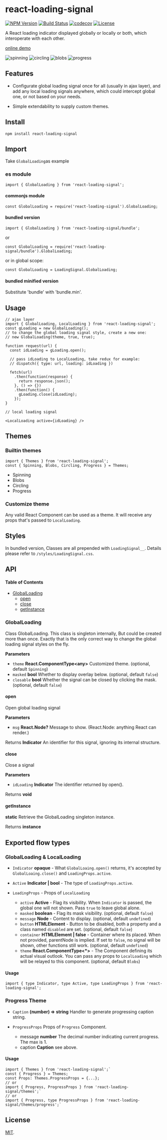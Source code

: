 # react-loading-signal

[![NPM Version](http://img.shields.io/npm/v/react-loading-signal.svg?style=flat)](https://www.npmjs.org/package/react-loading-signal)
[![Build Status](https://travis-ci.org/roneyrao/react-loading-signal.svg?branch=master)](https://travis-ci.org/roneyrao/react-loading-signal)
[![codecov](https://codecov.io/gh/roneyrao/react-loading-signal/branch/master/graph/badge.svg)](https://codecov.io/gh/roneyrao/react-loading-signal)
[![License](https://img.shields.io/badge/license-MIT-blue.svg)](https://raw.githubusercontent.com/roneyrao/react-loading-signal/master/LICENSE)

A React loading indicator displayed globally or locally or both, which interoperate with each other.

[online demo](http://roneyrao.github.io/react-loading-signal)

![spinning](e2e/snapshots/global.png)
![circling](e2e/snapshots/global_masked.png)
![blobs](e2e/snapshots/local.png)
![progress](e2e/snapshots/progress.png)

## Features

-   Configurate global loading signal once for all (usually in ajax layer), and add any local loading signals anywhere, which could intercept global one, or not based on your needs.

-   Simple extendability to supply custom themes.

## Install

`npm install react-loading-signal`

## Import

Take `GlobalLoading`as example

### es module

`import { GlobalLoading } from 'react-loading-signal';`

#### commonjs module

`const GlobalLoading = require('react-loading-signal').GlobalLoading;`

#### bundled version

`import { GlobalLoading } from 'react-loading-signal/bundle';`

or

`const GlobalLoading = require('react-loading-signal/bundle').GlobalLoading;`

or in global scope:

`const GlobalLoading = LoadingSignal.GlobalLoading;`

#### bundled minified version

Substitute 'bundle' with 'bundle.min'.

## Usage

    // ajax layer
    import { GlobalLoading, LocalLoading } from 'react-loading-signal';
    const gLoading = new GlobalLoading();
    // to change the global loading signal style, create a new one:
    // new GlobalLoading(theme, true, true);

    function request(url) {
      const idLoading = gLoading.open();

      // pass idLoading to LocalLoading, take redux for example:
      // dispatch({ type: url, loading: idLoading })

      fetch(url)
        .then(function(response) {
          return response.json();
        }, () => {})
        .then(function() {
          gLoading.close(idLoading);
        });
    }

    // local loading signal

    <LocalLoading active={idLoading} />

## Themes

### Builtin themes

    import { Themes } from 'react-loading-signal';
    const { Spinning, Blobs, Circling, Progress } = Themes;

-   Spinning
-   Blobs
-   Circling
-   Progress

### Customize theme

Any valid React Component can be used as a theme. It will receive any props that's passed to `LocalLoading`.

## Styles

In bundled version, Classes are all prepended with `LoadingSignal__`. Details please refer to `/styles/LoadingSignal.css`.

## API

<!-- Generated by documentation.js. Update this documentation by updating the source code. -->

#### Table of Contents

-   [GlobalLoading](#globalloading)
    -   [open](#open)
    -   [close](#close)
    -   [getInstance](#getinstance)

### GlobalLoading

Class GlobalLoading.
This class is singleton internally, But could be created more than once.
Exactly that is the only correct way to change the global loading signal styles on the fly.

**Parameters**

-   `theme` **React.ComponentType&lt;any>** Customized theme. (optional, default `Spinning`)
-   `masked` **bool** Whether to display overlay below. (optional, default `false`)
-   `closable` **bool** Whether the signal can be closed by clicking the mask. (optional, default `false`)

#### open

Open global loading signal

**Parameters**

-   `msg` **React.Node?** Message to show. (React.Node: anything React can render.)

Returns **Indicator** An identifier for this signal, ignoring its internal structure.

#### close

Close a signal

**Parameters**

-   `idLoading` **Indicator** The identifier returned by open().

Returns **void**

#### getInstance

**static**
Retrieve the GlobalLoading singleton instance.

Returns **instance**

## Exported flow types

### GlobalLoading & LocalLoading

-   `Indicator` **opaque** - What `GlobalLoaing.open()` returns, it's accepted by `GlobalLoaing.close()` and `LoadingProps.active`.

-   `Active` **Indicator | bool**  - The type of `LoadingProps.active`.

-   `LoadingProps`  - Props of `LocalLoading`

    -   `active` **Active** - Flag its visibility. When `Indicator` is passed, the global one will not shown. Pass `true` to leave global alone.
    -   `masked` **boolean** - Flag its mask visibility. (optional, default `false`)
    -   `message` **Node** - Content to display. (optional, default `undefined`)
    -   `button` **HTMLElement** - Button to be disabled, both a property and a class named `disabled` are set. (optional, default `false`)
    -   `container` **HTMLElement | false** - Container where its placed. When not provided, parentNode is implied. If set to `false`, no signal will be shown, other functions still work. (optional, default `undefined`)
    -   `theme` **React.ComponentType&lt;\*>** - The Component defining its actual visual outlook. You can pass any props to `LocalLoading` which will be relayed to this component. (optional, default `Blobs`)

#### Usage

`import { type Indicator, type Active, type LoadingProps } from 'react-loading-signal';`

### Progress Theme

-   `Caption` **(number) => string** Handler to generate progressing caption string.
-   `ProgressProps` Props of `Progress` Component.

    -   message **number** The decimal number indicating current progress. The max is 1.
    -   caption **Caption** see above.

#### Usage

    import { Themes } from 'react-loading-signal';`
    const { Progress } = Themes;
    const Props: Themes.ProgressProps = {...};
    // or
    import { Progress, ProgressProps } from 'react-loading-signal/themes';`
    // or
    import { Progress, type ProgressProps } from 'react-loading-signal/themes/progress';`

## License

[MIT](LICENSE).
